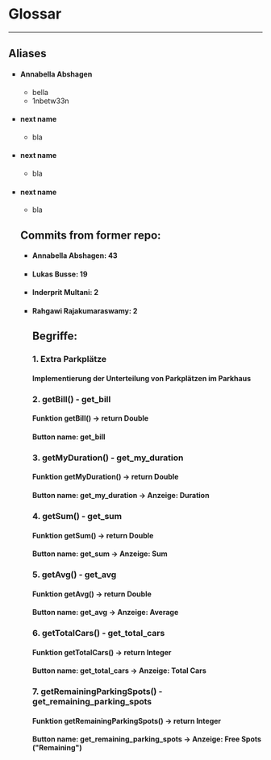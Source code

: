 # Glossar
---------------------
<!DOCTYPE html>
<html>
   <head>
       <h2>Aliases</h2>
   </head>
    <body>
        <ul style="list-style-type: square;">
            <li><h4>Annabella Abshagen</h4>
                <ul>
                    <li>bella</li>
                    <li>1nbetw33n</li>
                </ul>
            </li>
            <li><h4>next name</h4>
                <ul>
                    <li>bla</li>
                </ul>
            </li>
            <li><h4>next name</h4>
                <ul>
                    <li>bla</li>
                </ul>
            </li>
            <li><h4>next name</h4>
                <ul>
                    <li>bla</li>
                </ul>
            </li>
    </body>
    <head>
        <h2>Commits from former repo:</h2>
    </head>
    <body>
         <ul style="list-style-type: square;">
             <li><h4>Annabella Abshagen:         43</h4></li>
             <li><h4>Lukas Busse:                19</h4></li>
             <li><h4>Inderprit Multani:          2</h4></li>
             <li><h4>Rahgawi Rajakumaraswamy:    2</h4></li>
    </body>
           
</html>




## Begriffe:

### 1. Extra Parkplätze
#### Implementierung der Unterteilung von Parkplätzen im Parkhaus

### 2. getBill() - get_bill
#### Funktion getBill() -> return Double
#### Button name: get_bill

### 3. getMyDuration() - get_my_duration
#### Funktion getMyDuration() -> return Double
#### Button name: get_my_duration -> Anzeige: Duration

### 4. getSum() - get_sum
#### Funktion getSum() -> return Double
#### Button name: get_sum -> Anzeige: Sum

### 5. getAvg() - get_avg
#### Funktion getAvg() -> return Double
#### Button name: get_avg -> Anzeige: Average

### 6. getTotalCars() - get_total_cars
#### Funktion getTotalCars() -> return Integer
#### Button name: get_total_cars -> Anzeige: Total Cars

### 7. getRemainingParkingSpots() - get_remaining_parking_spots
#### Funktion getRemainingParkingSpots() -> return Integer
#### Button name: get_remaining_parking_spots -> Anzeige: Free Spots ("Remaining")
